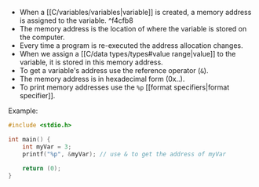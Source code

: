 - When a [[C/variables/variables|variable]] is created, a memory address is assigned to the variable. ^f4cfb8
- The memory address is the location of where the variable is stored on the computer.
- Every time a program is re-executed the address allocation changes.
- When we assign a [[C/data types/types#value range|value]] to the variable, it is stored in this memory address.
- To get a variable's address use the reference operator (`&`).
- The memory address is in hexadecimal form (0x..).
- To print memory addresses use the `%p` [[format specifiers|format specifier]].

Example:
```C
#include <stdio.h>

int main() {
    int myVar = 3;
    printf("%p", &myVar); // use & to get the address of myVar
    
    return (0);
}
```
